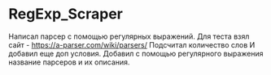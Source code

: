 # RegExp_Scraper

Написал парсер с помощью регулярных выражений. Для теста взял сайт - https://a-parser.com/wiki/parsers/
Подсчитал количество слов И добавил еще доп условия.
Добавил с помощью регулярного выражения название парсеров и их описания.

